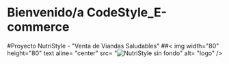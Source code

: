 # Bienvenido/a CodeStyle_E-commerce 
#Proyecto NutriStyle - "Venta de Viandas Saludables"
##< img width="80" height="80" text aline= "center" src= "![NutriStyle sin fondo](https://github.com/CodeSystem2022/CodeStyle_E-commerce/assets/91997517/d7a8832e-575d-46e7-acf0-a48a8706e164)" alt= "logo" />


